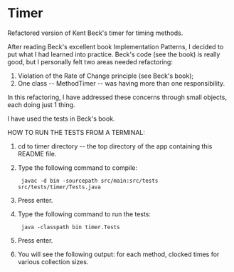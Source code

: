 Timer
=======

Refactored version of Kent Beck's timer for timing methods.  

After reading Beck's excellent book Implementation Patterns, I decided to put what I had learned into practice.  Beck's code (see the book) is really good, but I personally felt two areas needed refactoring: 

1. Violation of the Rate of Change principle (see Beck's book);
2. One class -- MethodTimer -- was having more than one responsibility.

In this refactoring, I have addressed these concerns through small objects, each doing just 1 thing.  

I have used the tests in Beck's book.



HOW TO RUN THE TESTS FROM A TERMINAL:

1. cd to timer directory -- the top directory of the app containing this README file.
2. Type the following command to compile: 

		javac -d bin -sourcepath src/main:src/tests  src/tests/timer/Tests.java

3. Press enter.
4. Type the following command to run the tests:
	
 		java -classpath bin timer.Tests

5. Press enter.
6. You will see the following output: for each method, clocked times for various collection sizes.
	